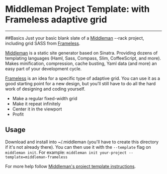 # Middleman Project Template: with Frameless adaptive grid
------

##Basics
Just your basic blank slate of a [Middleman](http://middlemanapp.com/) --rack project, including grid SASS from [Frameless](http://framelessgrid.com/).

[Middleman](http://middlemanapp.com/) is a static site generator based on Sinatra. Providing dozens of templating languages (Haml, Sass, Compass, Slim, CoffeeScript, and more). Makes minification, compression, cache busting, Yaml data (and more) an easy part of your development cycle.

[Frameless](http://framelessgrid.com/) is an idea for a specific type of adaptive grid. You can use it as a good starting point for a new design, but you’ll still have to do all the hard work of designing and coding yourself.
* Make a regular fixed-width grid
* Make it repeat infinitely
* Center it in the viewport
* Profit

## Usage

Download and install into ~/.middleman (you'll have to create this directory if it's not already there). You can then use it with the `--template` flag on `middleman init`. For example: `middleman init your-project --template=middleman-frameless`

For more help follow [Middleman's project template instructions](http://middlemanapp.com/getting-started/welcome/).




